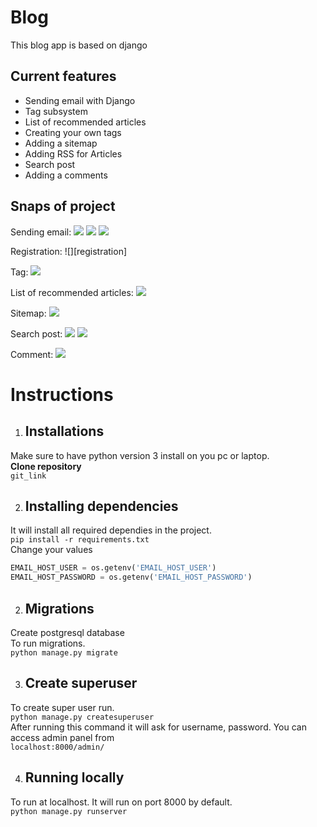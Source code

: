 # Blog
 This blog app is based on django

 ## Current features

* Sending email with Django
* Tag subsystem
* List of recommended articles
* Creating your own tags
* Adding a sitemap
* Adding RSS for Articles
* Search post
* Adding a comments
    

## Snaps of project
Sending email:
![][email_1]
![][email_2]
![][email_3]

Registration:
![][registration]

Tag:
![][tags]

List of recommended articles:
![][recommended_post]


Sitemap:
![][sitemap]

Search post:
![][search_1]
![][search_2]

Comment:
![][comments]

[email_1]:./screenshots/Sending_email.png 
[email_2]: ./screenshots/Sending_email_2.png
[email_3]: ./screenshots/Sending_email_3.png
[tags]: ./screenshots/tags.png
[recommended_post]: ./screenshots/List_recommended_post.png
[sitemap]: ./screenshots/sitemap.png
[search_1]: ./screenshots/search_1.png
[search_2]: ./screenshots/search_2.png
[comments]: ./screenshots/comments.png

# Instructions

1. ## Installations

Make sure to have python version 3 install on you pc or laptop.
<br>
**Clone repository**
<br>
`git_link`

2. ## Installing dependencies

It will install all required dependies in the project.
<br>
`pip install -r requirements.txt`
<br>
Change your values
```python
EMAIL_HOST_USER = os.getenv('EMAIL_HOST_USER')
EMAIL_HOST_PASSWORD = os.getenv('EMAIL_HOST_PASSWORD')
```

2. ## Migrations

Create postgresql database
<br>
To run migrations.
<br>
`python manage.py migrate`

3. ## Create superuser
   
To create super user run.
<br>
`python manage.py createsuperuser`
<br>
After running this command it will ask for username, password. You can access admin panel from
<br>
`localhost:8000/admin/`

4. ## Running locally

To run at localhost. It will run on port 8000 by default.
<br>
`python manage.py runserver`
